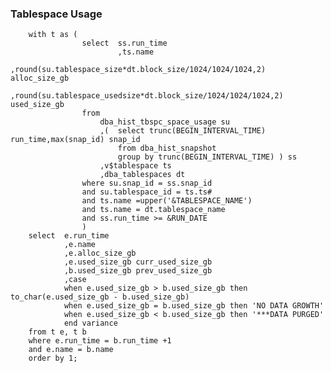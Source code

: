 ### Tablespace Usage

        with t as (
                    select 	ss.run_time
                            ,ts.name
                            ,round(su.tablespace_size*dt.block_size/1024/1024/1024,2) alloc_size_gb
                            ,round(su.tablespace_usedsize*dt.block_size/1024/1024/1024,2) used_size_gb
                    from
                        dba_hist_tbspc_space_usage su
                        ,(	select trunc(BEGIN_INTERVAL_TIME) run_time,max(snap_id) snap_id 
                            from dba_hist_snapshot
                            group by trunc(BEGIN_INTERVAL_TIME) ) ss
                        ,v$tablespace ts
                        ,dba_tablespaces dt
                    where su.snap_id = ss.snap_id
                    and su.tablespace_id = ts.ts#
                    and ts.name =upper('&TABLESPACE_NAME')
                    and ts.name = dt.tablespace_name 
                    and ss.run_time >= &RUN_DATE
                    )
        select 	e.run_time
                ,e.name
                ,e.alloc_size_gb
                ,e.used_size_gb curr_used_size_gb
                ,b.used_size_gb prev_used_size_gb
                ,case 
                when e.used_size_gb > b.used_size_gb then to_char(e.used_size_gb - b.used_size_gb)
                when e.used_size_gb = b.used_size_gb then 'NO DATA GROWTH' 
                when e.used_size_gb < b.used_size_gb then '***DATA PURGED' 
                end variance
        from t e, t b
        where e.run_time = b.run_time +1
        and e.name = b.name
        order by 1;